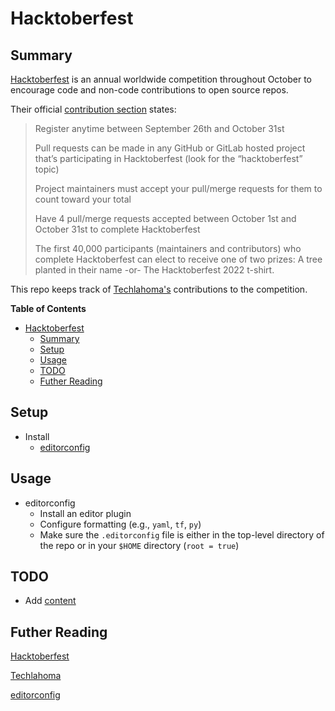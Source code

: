 # Hacktoberfest

## Summary
[Hacktoberfest](https://hacktoberfest.com/) is an annual worldwide competition throughout October to encourage code and non-code contributions to open source repos.

Their official [contribution section](https://hacktoberfest.com/participation/#contributors) states:
> Register anytime between September 26th and October 31st
> 
> Pull requests can be made in any GitHub or GitLab hosted project that’s participating in Hacktoberfest (look for the “hacktoberfest” topic)
> 
> Project maintainers must accept your pull/merge requests for them to count toward your total
> 
> Have 4 pull/merge requests accepted between October 1st and October 31st to complete Hacktoberfest
> 
> The first 40,000 participants (maintainers and contributors) who complete Hacktoberfest can elect to receive one of two prizes: A tree planted in their name -or- The Hacktoberfest 2022 t-shirt.

This repo keeps track of [Techlahoma's](https://www.techlahoma.org/) contributions to the competition.


**Table of Contents**
* [Hacktoberfest](#hacktoberfest)
  * [Summary](#summary)
  * [Setup](#setup)
  * [Usage](#usage)
  * [TODO](#todo)
  * [Futher Reading](#futher-reading)

## Setup

* Install
    * [editorconfig](https://editorconfig.org/#download)

## Usage

* editorconfig
    * Install an editor plugin
    * Configure formatting (e.g., `yaml`, `tf`, `py`)
    * Make sure the `.editorconfig` file is either in the top-level directory
    of the repo or in your `$HOME` directory (`root = true`)

## TODO

* Add [content](https://www.youtube.com/watch?v=i2qx5P0kQSM)

## Futher Reading

[Hacktoberfest](https://hacktoberfest.com/)

[Techlahoma](https://www.techlahoma.org/)

[editorconfig](https://editorconfig.org/)
